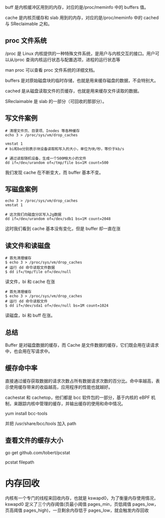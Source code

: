 buff 是内核缓冲区用到的内存，对应的是/proc/meminfo 中的 buffers 值。

cache 是内核页缓存和 slab 用到的内存，对应的是/proc/meminfo 中的 cached 与 SReclaimable 之和。

## proc 文件系统

/proc 是 Linux 内核提供的一种特殊文件系统，是用户与内核交互的接口。用户可以从/proc 查询内核运行状态与配置选项，进程的运行状态等

man proc 可以查看 proc 文件系统的详细文档。

buffers 是对原始磁盘块的临时存储，也就是用来缓存磁盘的数据，不会特别大。

cached 是从磁盘读取文件的页缓存，也就是用来缓存文件读取的数据。

SReclaimable 是 slab 的一部分（可回收的那部分）。

## 写文件案例

```
# 清理文件页、目录项、Inodes 等各种缓存
echo 3 > /proc/sys/vm/drop_caches

vmstat 1
# bi和bo分别表示块设备读取和写入的大小，单位为块/秒，等价于kb/s

# 通过读取随机设备，生成一个500MB大小的文件
dd if=/dev/urandom of=/tmp/file bs=1M count=500
```

我们发现 cache 在不断变大，而 buffer 基本不变。

## 写磁盘案例

```
echo 3 > /proc/sys/vm/drop_caches
vmstat 1

# 这次我们向磁盘分区写入2g数据
dd if=/dev/urandom of=/dev/sdb1 bs=1M count=2048
```

这时我们看到 cache 基本没有变化，但是 buffer 却一直在涨

## 读文件和读磁盘

```
# 首先清理缓存
$ echo 3 > /proc/sys/vm/drop_caches
# 运行 dd 命令读取文件数据
$ dd if=/tmp/file of=/dev/null
```

读文件，bi 和 cache 在涨

```
# 首先清理缓存
$ echo 3 > /proc/sys/vm/drop_caches
# 运行 dd 命令读取文件
$ dd if=/dev/sda1 of=/dev/null bs=1M count=1024
```

读磁盘，bi 和 buff 在涨。

## 总结

Buffer 是对磁盘数据的缓存，而 Cache 是文件数据的缓存，它们既会用在读请求中，也会用在写请求中。

## 缓存命中率

直接通过缓存获取数据的请求次数占所有数据请求次数的百分比。命中率越高，表示使用缓存带来的收益越高，应用程序的性能也就越好。

cachestat 和 cachetop，他们都是 bcc 软件包的一部分，基于内核的 eBPF 机制，来跟踪内核中管理的缓存，并输出缓存的使用和命中情况。

yum install bcc-tools

并把 /usr/share/bcc/tools 加入 path

## 查看文件的缓存大小

go get github.com/tobert/pcstat

pcstat filepath

# 内存回收

内核有一个专门的线程来回收内存，也就是 kswapd0，为了衡量内存使用情况，kswapd0 定义了三个内存阈值(页最小阈值 pages_min，页低阈值 pages_low，页高阈值 pages_high)，一旦剩余内存低于 pages_low，就会触发内存回收
